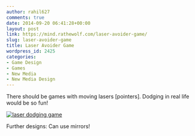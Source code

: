 ```yaml
---
author: rahil627
comments: true
date: 2014-09-20 06:41:28+00:00
layout: post
link: https://mind.rathewolf.com/laser-avoider-game/
slug: laser-avoider-game
title: Laser Avoider Game
wordpress_id: 2425
categories:
- Game Design
- Games
- New Media
- New Media Design
---
```


There should be games with moving lasers [pointers]. Dodging in real life would be so fun!



[![laser dodging game](https://mind.rathewolf.com/wp-content/uploads/2014/09/laser-dodging-game.svg)](https://mind.rathewolf.com/wp-content/uploads/2014/09/laser-dodging-game.svg)



Further designs:
Can use mirrors!
